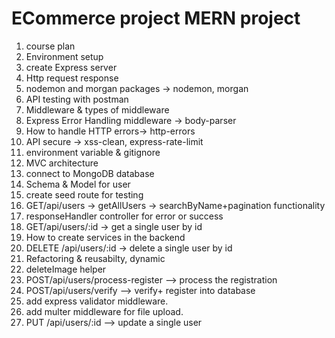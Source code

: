 # ECommerce project MERN project

1. course plan
2. Environment setup 
3. create Express server
4. Http request response
5. nodemon and morgan packages -> nodemon, morgan
6. API testing with postman
7. Middleware & types of middleware
8. Express Error Handling middleware -> body-parser
9. How to handle HTTP errors-> http-errors
10. API secure -> xss-clean, express-rate-limit
11. environment variable & gitignore
12. MVC architecture
13. connect to MongoDB database
14. Schema & Model for user
15. create seed route for testing
16. GET/api/users -> getAllUsers -> searchByName+pagination functionality
17. responseHandler controller for error or success
18. GET/api/users/:id -> get a single user by id
19. How to create services in the backend
20. DELETE /api/users/:id -> delete a single user by id
21. Refactoring & reusabilty, dynamic
22. deleteImage helper 
23. POST/api/users/process-register --> process the registration
24. POST/api/users/verify --> verify+ register into database
25. add express validator middleware.
26. add multer middleware for file upload.
27. PUT /api/users/:id --> update a single user